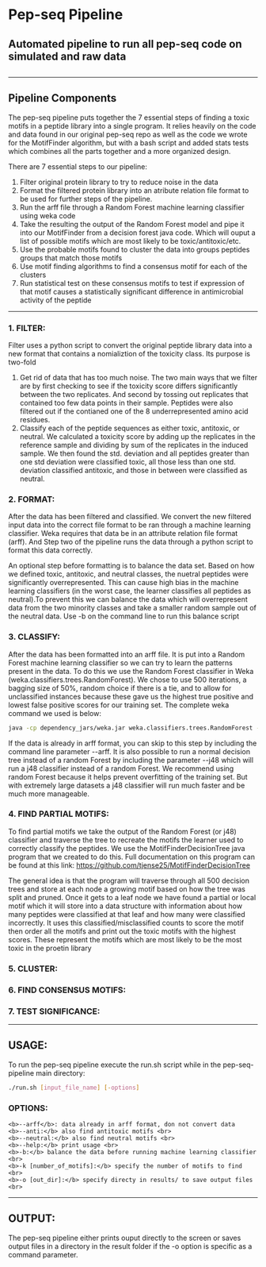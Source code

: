 # Pep-seq Pipeline
<h2> Automated pipeline to run all pep-seq code on simulated and raw data<h2>

***

<h2> Pipeline Components </h2>

The pep-seq pipeline puts together the 7 essential steps of finding a toxic
motifs in a peptide library into a single program. It relies heavily on the 
code and data found in our original pep-seq repo as well as the code we wrote
for the MotifFinder algorithm, but with a bash script and added stats tests which 
combines all the parts together and a more organized design. 

There are 7 essential steps to our pipeline:

1.	Filter original protein library to try to reduce noise in the data
2. 	Format the filtered protein library into an atribute relation file format to
	be used for further steps of the pipeline.
3.	Run the arff file through a Random Forest machine learning classifier
	using weka code
4.	Take the resulting the output of the Random Forest model and pipe it
	into our MotifFinder from a decision forest java code. Which will ouput
	a list of possible motifs which are most likely to be
	toxic/antitoxic/etc.
5.	Use the probable motifs found to cluster the data into groups peptides
	groups that match those motifs
6. 	Use motif finding algorithms to find a consensus motif for each of the 
	clusters
7.	Run statistical test on these consensus motifs  to test if expression of 
	that motif causes a statistically significant difference in antimicrobial 
	activity of the peptide

***

<h3>1. FILTER: </h3>

Filter uses a python script to convert the original peptide library data into
a new format that contains a nomializtion of the toxicity class. Its purpose is
two-fold

1. 	Get rid of data that has too much noise. The two main ways that we filter
	are by first checking to see if the toxicity score differs
	significantly between the two replicates. And second by tossing out
	replicates that contained too few data points in their sample. Peptides
	were also filtered out if the contianed one of the 8 underrepresented
	amino acid residues.
2.	Classify each of the peptide sequences as either toxic, antitoxic, or
	neutral. We calculated a toxicity score by adding up the replicates in
	the reference sample and dividing by sum of the replicates in the
	induced sample. We then found the std. deviation and all peptides
	greater than one std deviation were classified toxic, all those less
	than one std. deviation classified antitoxic, and those in between were
	classified as neutral.

<h3>2. FORMAT:  </h3>

After the data has been filtered and classified. We convert the new filtered
input data into the correct file format to be ran through a machine learning
classifier. Weka requires that data be in an attribute relation file format
(arff). And Step two of the pipeline runs the data through a python script to
format this data correctly.

An optional step before formatting is to balance the data set. Based on how we
defined toxic, antitoxic, and neutral classes, the nuetral peptides were
significantly overrepresented. This can cause high bias in the machine learning
classifiers (in the worst case, the learner classifies all peptides as
neutral).To prevent this we can balance the data which will overrepresent data
from the two minority classes and take a smaller random sample out of the
neutral data. Use -b on the command line to run this balance script

<h3>3. CLASSIFY: </h3>

After the data has been formatted into an arff file. It is put into a Random
Forest machine learning classifier so we can try to learn the patterns present
in the data. To do this we use the Random Forest classifier in Weka
(weka.classifiers.trees.RandomForest). We chose to use 500 iterations, a
bagging size of 50%, random choice if there is a tie, and to allow for
unclassified instances because these gave us the highest true positive and
lowest false positive scores for our training set. The complete weka command we
used is below:

```bash
java -cp dependency_jars/weka.jar weka.classifiers.trees.RandomForest -U -B -P 50 -I 500 -print -no-cv  -t $INPUT_FILE 
```

If the data is already in arff format, you can skip to this step by including 
the command line parameter --arff. It is also possible to run a normal decision
tree instead of a random Forest by including the parameter --j48 which will run
a j48 classifier instead of a random Forest. We recommend using random Forest because
it helps prevent overfitting of the training set. But with extremely large datasets
a j48 classifier will run much faster and be much more manageable.

<h3>4. FIND PARTIAL MOTIFS: </h3>

To find partial motifs we take the output of the Random Forest (or j48)
classifier and traverse the tree to recreate the motifs the learner used to
correctly classify the peptides. We use the MotifFinderDecisionTree java
program that we created to do this. Full documentation on this program can be
found at this link: <a href="https://github.com/tjense25/MotifFinderDecisionTree"> https://github.com/tjense25/MotifFinderDecisionTree </a> 

The general idea is that the program will traverse through all 500 decision
trees and store at each node a growing motif based on how the tree was split
and pruned. Once it gets to a leaf node we have found a partial or local motif
which it will store into a data structure with information about how many
peptides were classified at that leaf and how many were classified incorrectly.
It uses this classified/misclassified counts to score the motif then order all
the motifs and print out the toxic motifs with the highest scores. These
represent the motifs which are most likely to be the most toxic in the proetin
library

<h3>5. CLUSTER: </h3>

<h3>6. FIND CONSENSUS MOTIFS: </h3>

<h3>7. TEST SIGNIFICANCE: </h3>

***

<h2> USAGE: </h2>

To run the pep-seq pipeline execute the run.sh script while in the pep-seq-pipeline main directory:

```bash
./run.sh [input_file_name] [-options]
```

<h3>OPTIONS:</h3>

	<b>--arff</b>: data already in arff format, don not convert data
	<b>--anti:</b> also find antitoxic motifs <br>
	<b>--neutral:</b> also find neutral motifs <br>
	<b>--help:</b> print usage <br>
	<b>-b:</b> balance the data before running machine learning classifier <br>
	<b>-k [number_of_motifs]:</b> specify the number of motifs to find <br>
	<b>-o [out_dir]:</b> specify directy in results/ to save output files <br>

***

<h2> OUTPUT: </h2>

The pep-seq pipeline either prints ouput directly to the screen or saves output files in a
directory in the result folder if the -o option is specific as a command parameter.
 
